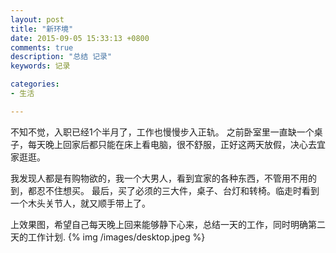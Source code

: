 ```yaml
---
layout: post
title: "新环境"
date: 2015-09-05 15:33:13 +0800
comments: true
description: "总结 记录"
keywords: 记录

categories: 
- 生活

---
```


不知不觉，入职已经1个半月了，工作也慢慢步入正轨。
之前卧室里一直缺一个桌子，每天晚上回家后都只能在床上看电脑，很不舒服，正好这两天放假，决心去宜家逛逛。

我发现人都是有购物欲的，我一个大男人，看到宜家的各种东西，不管用不用的到，都忍不住想买。
最后，买了必须的三大件，桌子、台灯和转椅。临走时看到一个木头关节人，就又顺手带上了。

上效果图，希望自己每天晚上回来能够静下心来，总结一天的工作，同时明确第二天的工作计划.
{% img /images/desktop.jpeg %}

